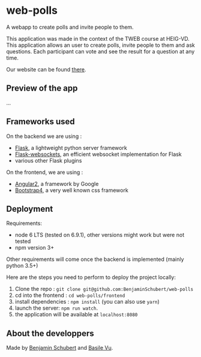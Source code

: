 # web-polls

A webapp to create polls and invite people to them.

This application was made in the context of the TWEB course at HEIG-VD. This application allows
an user to create polls, invite people to them and ask questions. Each participant can vote and see the
result for a question at any time.

Our website can be found [there](https://benjaminschubert.github.io/web-polls/).

## Preview of the app
...

## Frameworks used
On the backend we are using :

* [Flask](http://flask.pocoo.org/), a lightweight python server framework
* [Flask-websockets](https://github.com/zeekay/flask-uwsgi-websocket), an efficient websocket implementation for Flask
* various other Flask plugins
 
On the frontend, we are using :

* [Angular2](https://angular.io/), a framework by Google
* [Bootstrap4](https://getbootstrap.com), a very well known css framework


## Deployment

Requirements:
* node 6 LTS (tested on 6.9.1), other versions might work but were not tested
* npm version 3+

Other requirements will come once the backend is implemented (mainly python 3.5+)

Here are the steps you need to perform to deploy the project locally:

1. Clone the repo : `git clone git@github.com:BenjaminSchubert/web-polls`
2. cd into the frontend : `cd web-polls/frontend`
3. install dependencies : `npm install` (you can also use `yarn`)
4. launch the server: `npm run watch`.
5. the application will be available at `localhost:8080`


## About the developpers
Made by [Benjamin Schubert](https://github.com/BenjaminSchubert) and [Basile Vu](https://github.com/Flagoul).
